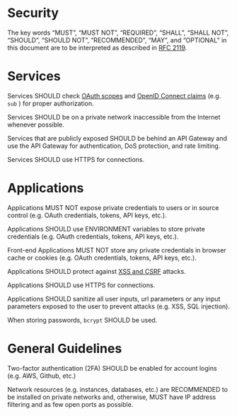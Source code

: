 # Security

The key words “MUST”, “MUST NOT”, “REQUIRED”, “SHALL”, “SHALL NOT”, “SHOULD”, “SHOULD NOT”, “RECOMMENDED”, “MAY”, and “OPTIONAL” in this document are to be interpreted as described in [RFC 2119](http://www.ietf.org/rfc/rfc2119.txt).

# Services

Services SHOULD check [OAuth scopes](../security/oauth.md) and [OpenID Connect claims](http://openid.net/specs/openid-connect-core-1_0.html#StandardClaims) (e.g. `sub` ) for proper authorization.

Services SHOULD be on a private network inaccessible from the Internet whenever possible.

Services that are publicly exposed SHOULD be behind an API Gateway and use the API Gateway for authentication, DoS protection, and rate limiting.

Services SHOULD use HTTPS for connections.

# Applications

Applications MUST NOT expose private credentials to users or in source control (e.g. OAuth credentials, tokens, API keys, etc.).

Applications SHOULD use ENVIRONMENT variables to store private credentials (e.g. OAuth credentials, tokens, API keys, etc.).

Front-end Applications MUST NOT store any private credentials in browser cache or cookies (e.g. OAuth credentials, tokens, API keys, etc.).

Applications SHOULD protect against [XSS and CSRF](http://www.redotheweb.com/2015/11/09/api-security.html) attacks.

Applications SHOULD use HTTPS for connections.

Applications SHOULD sanitize all user inputs, url parameters or any input parameters exposed to the user to prevent attacks (e.g. XSS, SQL injection).

When storing passwords, `bcrypt` SHOULD be used.

# General Guidelines

Two-factor authentication (2FA) SHOULD be enabled for account logins (e.g. AWS, Github, etc.)

Network resources (e.g. instances, databases, etc.) are RECOMMENDED to be installed on private networks and, otherwise, MUST have IP address filtering and as few open ports as possible.
